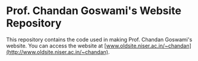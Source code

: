 # Prof. Chandan Goswami's Website Repository

This repository contains the code used in making Prof. Chandan Goswami's website. You can access the website at [www.oldsite.niser.ac.in/~chandan](http://www.oldsite.niser.ac.in/~chandan).
